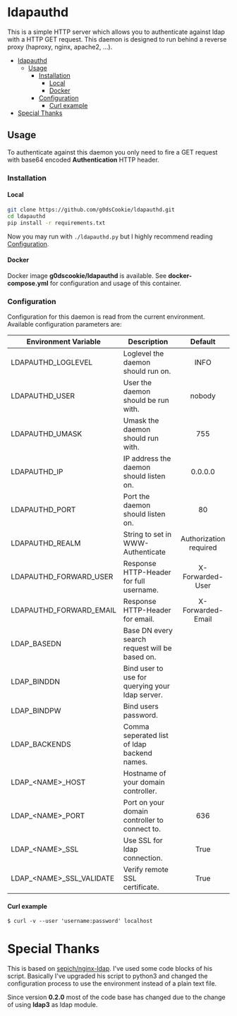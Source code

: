 # ldapauthd

This is a simple HTTP server which allows you to authenticate against ldap with a HTTP GET request. This daemon is designed to run behind a reverse proxy (haproxy, nginx, apache2, ...).

- [ldapauthd](#ldapauthd)
  - [Usage](#usage)
    - [Installation](#installation)
      - [Local](#local)
      - [Docker](#docker)
    - [Configuration](#configuration)
      - [Curl example](#curl-example)
- [Special Thanks](#special-thanks)

## Usage

To authenticate against this daemon you only need to fire a GET request with base64 encoded **Authentication** HTTP header.

### Installation

#### Local

```sh
git clone https://github.com/g0dsCookie/ldapauthd.git
cd ldapauthd
pip install -r requirements.txt
```

Now you may run with `./ldapauthd.py` but I highly recommend reading [Configuration](#configuration).

#### Docker

Docker image **g0dscookie/ldapauthd** is available. See **docker-compose.yml** for configuration and usage of this container.

### Configuration

Configuration for this daemon is read from the current environment. Available configuration parameters are:

| Environment Variable        | Description                                     | Default                |
| --------------------------- | ----------------------------------------------- | :--------------------: |
| LDAPAUTHD_LOGLEVEL          | Loglevel the daemon should run on.              | INFO                   |
| LDAPAUTHD_USER              | User the daemon should be run with.             | nobody                 |
| LDAPAUTHD_UMASK             | Umask the daemon should run with.               | 755                    |
| LDAPAUTHD_IP                | IP address the daemon should listen on.         | 0.0.0.0                |
| LDAPAUTHD_PORT              | Port the daemon should listen on.               | 80                     |
| LDAPAUTHD_REALM             | String to set in WWW-Authenticate               | Authorization required |
| LDAPAUTHD_FORWARD_USER      | Response HTTP-Header for full username.         | X-Forwarded-User       |
| LDAPAUTHD_FORWARD_EMAIL     | Response HTTP-Header for email.                 | X-Forwarded-Email      |
| LDAP_BASEDN                 | Base DN every search request will be based on.  |                        |
| LDAP_BINDDN                 | Bind user to use for querying your ldap server. |                        |
| LDAP_BINDPW                 | Bind users password.                            |                        |
| LDAP_BACKENDS               | Comma seperated list of ldap backend names.     |                        |
| LDAP_\<NAME\>_HOST          | Hostname of your domain controller.             |                        |
| LDAP_\<NAME\>_PORT          | Port on your domain controller to connect to.   | 636                    |
| LDAP_\<NAME\>_SSL           | Use SSL for ldap connection.                    | True                   |
| LDAP_\<NAME\>_SSL_VALIDATE  | Verify remote SSL certificate.                  | True                   |

#### Curl example

`$ curl -v --user 'username:password' localhost`

# Special Thanks

This is based on [sepich/nginx-ldap](https://github.com/sepich/nginx-ldap).
I've used some code blocks of his script. Basically I've upgraded his script to python3 and changed the configuration process to use the environment instead of a plain text file.

Since version **0.2.0** most of the code base has changed due to the change of using **ldap3** as ldap module.
